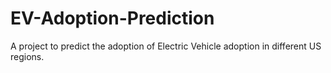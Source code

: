 # EV-Adoption-Prediction
A project to predict the adoption of Electric Vehicle adoption in different US regions.
